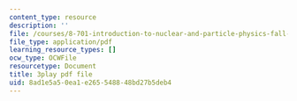 ```yaml
---
content_type: resource
description: ''
file: /courses/8-701-introduction-to-nuclear-and-particle-physics-fall-2020/8ad1e5a50ea1e265548848bd27b5deb4_AQkCZmhu0aA.pdf
file_type: application/pdf
learning_resource_types: []
ocw_type: OCWFile
resourcetype: Document
title: 3play pdf file
uid: 8ad1e5a5-0ea1-e265-5488-48bd27b5deb4
---
```

